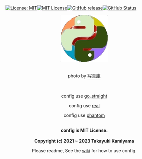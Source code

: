 [![License: MIT](https://img.shields.io/badge/License-MIT-yellow.svg)](https://opensource.org/licenses/MIT)[![MIT
License](http://img.shields.io/badge/license-MIT-blue.svg?style=flat)](
LICENSE)[![GitHub release](https://img.shields.io/github/release/takkii/config.svg?style=flat)](GitHub)[![GitHub Status](https://img.shields.io/github/last-commit/takkii/config.svg?style=flat)](GitHub)
<br />

<div align="center"><img src="https://github.com/takkii/photo/blob/main/images/python_ruby.gif" alt="Config Logo" title="logo"></div>

<br />

<div align="center">
    <p> photo by <a href="https://github.com/takkii/photo">写真庫</a></p>
</div>

<br />

<div align="center">
    <p> config use <a href="https://github.com/takkii/go_straight">go_straight</a></p>
    <p> config use <a href="https://github.com/takkii/real">real</a></p>
    <p> config use <a href="https://github.com/takkii/phantom">phantom</a></p>
</div>

<br />

<div align="center">
    <b> config is MIT License. </b>
</div>

<br />

<div align="center">
    <b> Copyright (c) 2021 ~ 2023 Takayuki Kamiyama </b>
    <p> Please readme, See the <a href="https://github.com/takkii/config/wiki/memo">wiki</a> for how to use config. </p>
</div>
